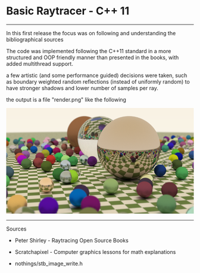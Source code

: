 # Basic Raytracer - C++ 11
- - -
In this first release the focus was on following and understanding the bibliographical
sources

The code was implemented following the C++11 standard in a more structured and OOP friendly manner than presented in
the books, with added multithread support.

a few artistic (and some performance guided) decisions were taken, such as boundary weighted
random reflections (instead of uniformly random) to have stronger shadows and lower number
of samples per ray.

the output is a file "render.png" like the following

![Test Image 1](render.png)

- - -
Sources

 * Peter Shirley - Raytracing Open Source Books

* Scratchapixel - Computer graphics lessons for math explanations

* nothings/stb_image_write.h